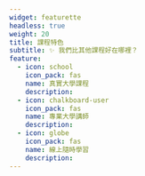 ```yaml
---
widget: featurette
headless: true
weight: 20
title: 課程特色
subtitle: ✨ 我們比其他課程好在哪裡？
feature:
  - icon: school
    icon_pack: fas
    name: 真實大學課程
    description:
  - icon: chalkboard-user
    icon_pack: fas
    name: 專業大學講師
    description:
  - icon: globe
    icon_pack: fas
    name: 線上隨時學習
    description:
---
```

